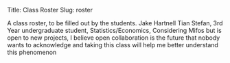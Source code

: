 Title: Class Roster
Slug: roster

A class roster, to be filled out by the students.
Jake Hartnell
Tian Stefan, 3rd Year undergraduate student, Statistics/Economics, Considering Mifos but is open to new projects, I believe open collaboration is the future that nobody wants to acknowledge and taking this class will help me better understand this phenomenon
